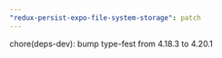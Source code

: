 ```yaml
---
"redux-persist-expo-file-system-storage": patch
---
```


chore(deps-dev): bump type-fest from 4.18.3 to 4.20.1
